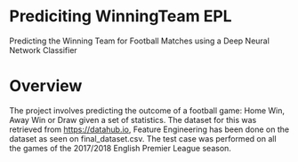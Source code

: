 # Prediciting WinningTeam EPL

Predicting the Winning Team for Football Matches using a Deep Neural Network Classifier

# Overview
The project involves predicting the outcome of a football game: Home Win, Away Win or Draw given a set of statistics. The dataset for this was retrieved from https://datahub.io, Feature Engineering has been done on the dataset as seen on final_dataset.csv. 
The test case was performed on all the games of the 2017/2018 English Premier League season.
